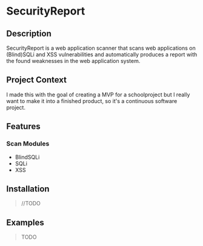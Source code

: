 # SecurityReport

## Description
SecurityReport is a web application scanner that scans web applications on (Blind)SQLi and XSS vulnerabilities and automatically produces a report with the found weaknesses in the web application system.

## Project Context
I made this with the goal of creating a MVP for a schoolproject but I really want to make it into a finished product, so it's a continuous software project.

## Features

### Scan Modules
- BlindSQLi
- SQLi
- XSS

## Installation

> //TODO

## Examples

> TODO